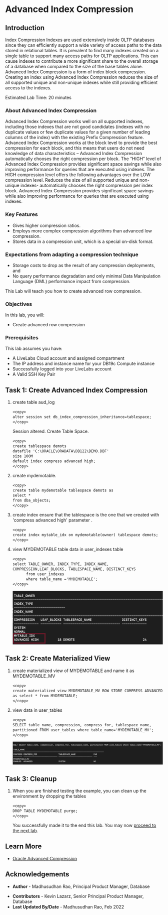 # Advanced Index Compression 

## Introduction

Index Compression Indexes are used extensively inside OLTP databases since they can efficiently support a wide variety of access paths to the data stored in relational tables. It is prevalent to find many indexes created on a single table to support many access paths for OLTP applications. This can cause indexes to contribute a more significant share to the overall storage of a database when compared to the size of the base tables alone. Advanced Index Compression is a form of index block compression. Creating an index using Advanced Index Compression reduces the size of all supported unique and non-unique indexes while still providing efficient access to the indexes. 

Estimated Lab Time: 20 minutes

### About Advanced Index Compression

Advanced Index Compression works well on all supported indexes, including those indexes that are not good candidates (indexes with no duplicate values or few duplicate values for a given number of leading columns of the index) with the existing Prefix Compression feature. Advanced Index Compression works at the block level to provide the best compression for each block, and this means that users do not need knowledge of data characteristics – Advanced Index Compression automatically chooses the right compression per block. The “HIGH” level of Advanced Index Compression provides significant space savings while also improving performance for queries that are executed using indexes. The HIGH compression level offers the following advantages over the LOW compression level. Reduces the size of all supported unique and non-unique indexes- automatically chooses the right compression per index block. Advanced Index Compression provides significant space savings while also improving performance for queries that are executed using indexes.

### Key Features

* Gives higher compression ratios.
* Employs more complex compression algorithms than advanced low compression.
* Stores data in a compression unit, which is a special on-disk format.

### Expectations from adapting a compression technique 

*	Storage costs to drop as the result of any compression deployments, and 
*	No query performance degradation and only minimal Data Manipulation Language (DML) performance impact from compression.
 
This Lab will teach you how to create advanced row compression. 

### Objectives
 
In this lab, you will:
* Create advanced row compression 

### Prerequisites 
This lab assumes you have:

* A LiveLabs Cloud account and assigned compartment
* The IP address and instance name for your DB19c Compute instance
* Successfully logged into your LiveLabs account
* A Valid SSH Key Pair
  
## Task 1: Create Advanced Index Compression

1. create table aud_log 

      ```
      <copy>
      alter session set db_index_compression_inheritance=tablespace;  
      </copy>
      ```  
      Session altered. Create Table Space.
      
      ```
      <copy> 
      create tablespace demots
      datafile 'C:\ORACLE\ORADATA\DB122\DEMO.DBF'
      size 100M
      default index compress advanced high;
      </copy>
      ```

2. create mydemotable.

      ```
      <copy>
      create table mydemotable tablespace demots as
      select *
      from dba_objects;
      </copy>
      ```

3. create index ensure that the tablespace is the one that we created with 'compress advanced high' parameter .

      ```
      <copy>
      create index mytable_idx on mydemotable(owner) tablespace demots;
      </copy>
      ```

4. view  MYDEMOTABLE table data in user_indexes table

      ```
      <copy>
      select TABLE_OWNER, INDEX_TYPE, INDEX_NAME, COMPRESSION,LEAF_BLOCKS, TABLESPACE_NAME, DISTINCT_KEYS
            from user_indexes
            where table_name ='MYDEMOTABLE'; 
      </copy>
      ```

      ![Image alt text](images/user-index.png "User Index")

## Task 2: Create Materialized View  

1. create materialized view of MYDEMOTABLE and name it as MYDEMOTABLE_MV

      ```
      <copy>
      create materialized view MYDEMOTABLE_MV ROW STORE COMPRESS ADVANCED as select * from MYDEMOTABLE; 
      </copy>
      ```

2. view data in user\_tables

      ```
      <copy>
      SELECT table_name, compression, compress_for, tablespace_name, partitioned FROM user_tables where table_name='MYDEMOTABLE_MV';
      </copy>
      ```

      ![Image alt text](images/materialized-view.png "materialized view")  

## Task 3: Cleanup

1. When you are finished testing the example, you can clean up the environment by dropping the tables
 
      ```
      <copy>
      DROP TABLE MYDEMOTABLE purge; 
      </copy>
      ```
      
      You successfully made it to the end this lab. You may now [proceed to the next lab](#next).    

## Learn More

* [Oracle Advanced Compression](https://www.oracle.com/technetwork/database/options/compression/advanced-compression-wp-12c-1896128.pdf) 
 
## Acknowledgements

- **Author** - Madhusudhan Rao, Principal Product Manager, Database
* **Contributors** - Kevin Lazarz, Senior Principal Product Manager, Database  
* **Last Updated By/Date** -  Madhusudhan Rao, Feb 2022 
